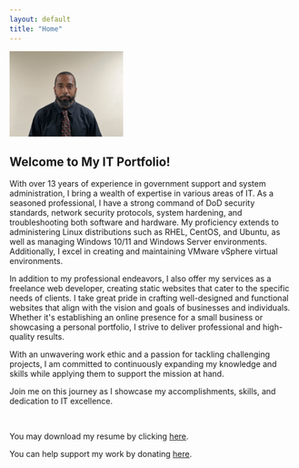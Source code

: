 ```yaml
---
layout: default
title: "Home"
---
```



<img src="assets/img/homepage/profile-pic.jpg" alt="Profile Picture" width="200px" />


## Welcome to My IT Portfolio!


With over 13 years of experience in government support and system administration, I bring a wealth of expertise in various areas of IT. As a seasoned professional, I have a strong command of DoD security standards, network security protocols, system hardening, and troubleshooting both software and hardware. My proficiency extends to administering Linux distributions such as RHEL, CentOS, and Ubuntu, as well as managing Windows 10/11 and Windows Server environments. Additionally, I excel in creating and maintaining VMware vSphere virtual environments. 

In addition to my professional endeavors, I also offer my services as a freelance web developer, creating static websites that cater to the specific needs of clients. I take great pride in crafting well-designed and functional websites that align with the vision and goals of businesses and individuals. Whether it's establishing an online presence for a small business or showcasing a personal portfolio, I strive to deliver professional and high-quality results.

With an unwavering work ethic and a passion for tackling challenging projects, I am committed to continuously expanding my knowledge and skills while applying them to support the mission at hand. 

Join me on this journey as I showcase my accomplishments, skills, and dedication to IT excellence.

<br>

You may download my resume by clicking [here](/assets/files/JamisonJohnsonResume_2023.pdf).

You can help support my work by donating [here](https://www.paypal.com/paypalme/JamisonJohnson/).

<br>
<br>